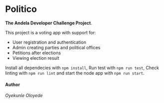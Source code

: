 # Politico
**The Andela Developer Challenge Project**.

This project is a voting app with support for:
* User registration and authentication
* Admin creating parties and political offices
* Petitions after elections
* Viewing election result

Install all dependecies with ```npm install```,
Run test with ```npm run test```,
Check linting with ```npm run lint```
and start the node app with ```npm run start```.

#### Author
*Oyekunle Oloyede*
